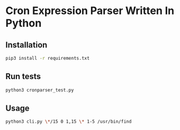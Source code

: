 Cron Expression Parser Written In Python
========================================

## Installation
```bash
pip3 install -r requirements.txt
```

## Run tests
```bash
python3 cronparser_test.py 
```

## Usage
```bash
python3 cli.py \*/15 0 1,15 \* 1-5 /usr/bin/find
```